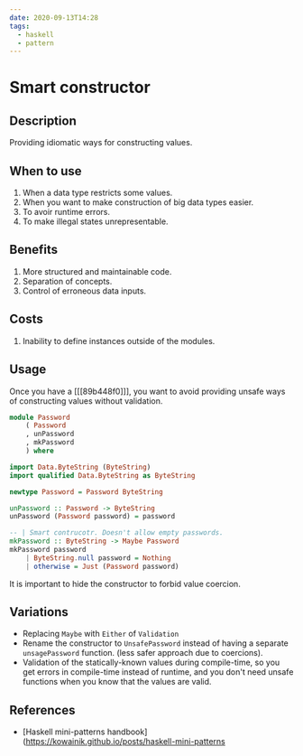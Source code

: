 ```yaml
---
date: 2020-09-13T14:28
tags:
  - haskell
  - pattern
---
```


# Smart constructor

## Description

Providing idiomatic ways for constructing values.

## When to use

1. When a data type restricts some values.
2. When you want to make construction of big data types easier.
3. To avoir runtime errors.
4. To make illegal states unrepresentable.

## Benefits

1. More structured and maintainable code.
2. Separation of concepts.
3. Control of erroneous data inputs.

## Costs

1. Inability to define instances outside of the modules.

## Usage

Once you have a [[[89b448f0]]], you want to avoid providing unsafe ways of constructing values without validation.

```haskell
module Password
    ( Password
    , unPassword
    , mkPassword
    ) where

import Data.ByteString (ByteString)
import qualified Data.ByteString as ByteString

newtype Password = Password ByteString

unPassword :: Password -> ByteString
unPassword (Password password) = password

-- | Smart contrucotr. Doesn't allow empty passwords.
mkPassword :: ByteString -> Maybe Password
mkPassword password
    | ByteString.null password = Nothing
    | otherwise = Just (Password password)
```

It is important to hide the constructor to forbid value coercion.

## Variations

- Replacing `Maybe` with `Either` of `Validation`
- Rename the constructor to `UnsafePassword` instead of having a separate `unsagePassword` function. (less safer approach due to coercions).
- Validation of the statically-known values during compile-time, so you get errors in compile-time instead of runtime, and you don't need unsafe functions when you know that the values are valid.

## References

- [Haskell mini-patterns handbook](https://kowainik.github.io/posts/haskell-mini-patterns
